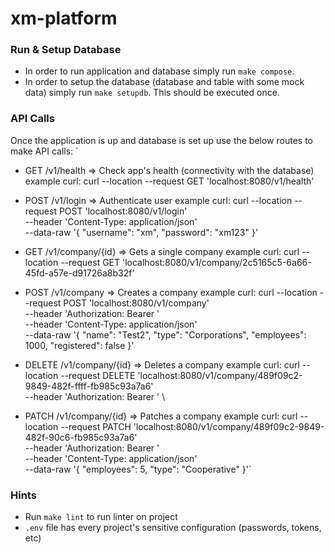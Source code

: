 # xm-platform

### Run & Setup Database
* In order to run application and database simply run `make compose`.
* In order to setup the database (database and table with some mock data) simply run `make setupdb`. This should be executed once.

### API Calls
Once the application is up and database is set up use the below routes to make API calls:
`
* GET /v1/health => Check app's health (connectivity with the database)
example curl:
curl --location --request GET 'localhost:8080/v1/health'

* POST /v1/login => Authenticate user
example curl:
curl --location --request POST 'localhost:8080/v1/login' \
--header 'Content-Type: application/json' \
--data-raw '{
    "username": "xm",
    "password": "xm123"
}'

* GET /v1/company/{id} => Gets a single company
example curl:
curl --location --request GET 'localhost:8080/v1/company/2c5165c5-6a66-45fd-a57e-d91726a8b32f'

* POST /v1/company => Creates a company
example curl:
curl --location --request POST 'localhost:8080/v1/company' \
--header 'Authorization: Bearer <token>' \
--header 'Content-Type: application/json' \
--data-raw '{
    "name": "Test2",
    "type": "Corporations",
    "employees": 1000,
    "registered": false
}'

* DELETE /v1/company/{id} => Deletes a company
example curl:
curl --location --request DELETE 'localhost:8080/v1/company/489f09c2-9849-482f-ffff-fb985c93a7a6' \
--header 'Authorization: Bearer <token>' \

* PATCH /v1/company/{id} => Patches a company
example curl:
curl --location --request PATCH 'localhost:8080/v1/company/489f09c2-9849-482f-90c6-fb985c93a7a6' \
--header 'Authorization: Bearer <token>' \
--header 'Content-Type: application/json' \
--data-raw '{
    "employees": 5,
    "type": "Cooperative"
}'`

### Hints
* Run `make lint` to run linter on project
* `.env` file has every project's sensitive configuration (passwords, tokens, etc)
